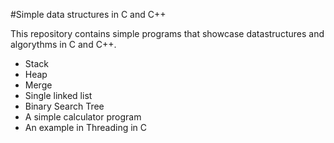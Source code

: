 #Simple data structures in C and C++

This repository contains simple programs that showcase datastructures and algorythms in C and C++.
+ Stack
+ Heap
+ Merge
+ Single linked list
+ Binary Search Tree
+ A simple calculator program
+ An example in Threading in C
